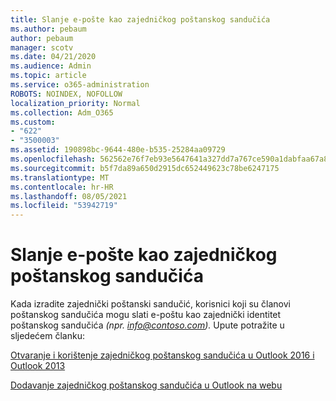 ```yaml
---
title: Slanje e-pošte kao zajedničkog poštanskog sandučića
ms.author: pebaum
author: pebaum
manager: scotv
ms.date: 04/21/2020
ms.audience: Admin
ms.topic: article
ms.service: o365-administration
ROBOTS: NOINDEX, NOFOLLOW
localization_priority: Normal
ms.collection: Adm_O365
ms.custom:
- "622"
- "3500003"
ms.assetid: 190898bc-9644-480e-b535-25284aa09729
ms.openlocfilehash: 562562e76f7eb93e5647641a327dd7a767ce590a1dabfaa67a89b3f4f53f35c4
ms.sourcegitcommit: b5f7da89a650d2915dc652449623c78be6247175
ms.translationtype: MT
ms.contentlocale: hr-HR
ms.lasthandoff: 08/05/2021
ms.locfileid: "53942719"
---
```

# <a name="sending-email-as-the-shared-mailbox"></a>Slanje e-pošte kao zajedničkog poštanskog sandučića

Kada izradite zajednički poštanski sandučić, korisnici koji su članovi poštanskog sandučića mogu slati e-poštu kao zajednički identitet poštanskog sandučića *(npr. info@contoso.com).* Upute potražite u sljedećem članku:
  
[Otvaranje i korištenje zajedničkog poštanskog sandučića u Outlook 2016 i Outlook 2013](https://support.office.com/article/open-and-use-a-shared-mailbox-in-outlook-2016-and-outlook-2013-d94a8e9e-21f1-4240-808b-de9c9c088afd)
  
[Dodavanje zajedničkog poštanskog sandučića u Outlook na webu](https://support.office.com/article/add-a-shared-mailbox-to-outlook-on-the-web-98b5a90d-4e38-415d-a030-f09a4cd28207)
  